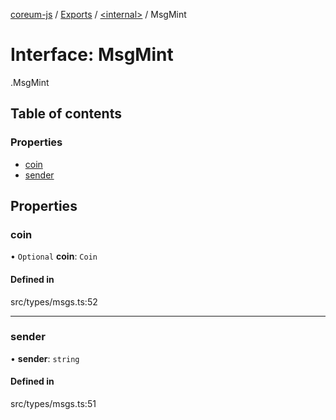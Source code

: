 [coreum-js](../README.md) / [Exports](../modules.md) / [<internal\>](../modules/internal_.md) / MsgMint

# Interface: MsgMint

[<internal>](../modules/internal_.md).MsgMint

## Table of contents

### Properties

- [coin](internal_.MsgMint.md#coin)
- [sender](internal_.MsgMint.md#sender)

## Properties

### coin

• `Optional` **coin**: `Coin`

#### Defined in

src/types/msgs.ts:52

___

### sender

• **sender**: `string`

#### Defined in

src/types/msgs.ts:51
